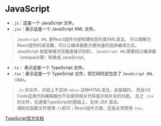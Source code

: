 # JavaScript

- `.js`：这是一个 JavaScript 文件。
- `.jsx`：表示这是一个 JavaScript XML 文件。

> `JavaScript XML` 是React组件内部构建标签的类XML语法。
> 可以理解为React提供的语法糖，可以让编译器更方便快速的选择编译方式。\
> JavaScript 是能够被浏览器直接识别的，
> `JavaScript XML`需要经过编译器（webpack等）转换成 JavaScript。


- `.tx`： 表示这是一个 TypeScript 文件。
- `.tsx`：表示这是一个 TypeScript 文件，但它同时还包含了 `JavaScript XML（JSX）`。

> `.ts` 的文件，内容上不支持 `<div>` 这种HTML语法，会报错的，
> 而且VS Code这类代码编辑器也不会提供相关代码提示和补全的功能。
> 反之 `.tsx` 的文件，在遵循TypeScript的基础上，支持 JSX 语法。\
> 辅助的函数文件使用`.ts`即可；React组件方面，还是必须使用`.tsx`。

[TypeScript官方文档](https://www.typescriptlang.org/zh/)